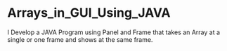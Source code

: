 # Arrays_in_GUI_Using_JAVA
I Develop a JAVA Program using Panel and Frame that takes an Array at a single or one frame and shows at the same frame.
